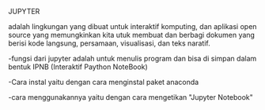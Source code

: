 JUPYTER

  adalah lingkungan yang dibuat untuk interaktif komputing, dan aplikasi open source yang memungkinkan kita utuk membuat dan berbagi dokumen
  yang berisi kode langsung, persamaan, visualisasi, dan teks naratif.
  
-fungsi dari jupyter 
  adalah untuk menulis program dan bisa di simpan dalam bentuk IPNB (Interaktif Paython NoteBook)
  
-Cara instal 
  yaitu dengan cara menginstal paket anaconda
  
-cara menggunakannya
  yaitu dengan cara mengetikan "Jupyter Notebook"
